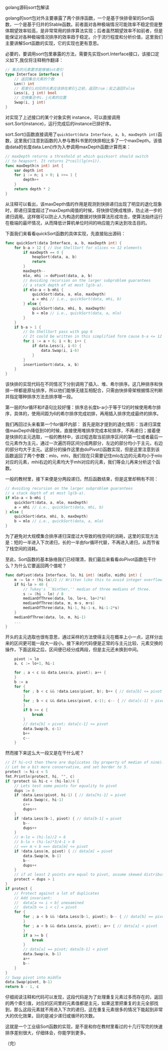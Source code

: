 golang源码sort包解读

golang的sort包对外主要暴露了两个排序函数，一个是基于快排骨架的Sort函数，一个是基于归并的Stable函数。前者面对各种极端情况可能效率不稳定但是整体期望效率较高，是非常常用的排序算法实现；后者虽然期望效率不如前者，但是能保证对各种极端情况排序的效率趋于稳定。介于流行程度和分析价值，这里我们主要讲解Sort函数的实现，它的实现也更有意思。

必要的，要调用sort包里暴露的方法，需要先实现sort.Interface接口，该接口定义如下,我仅将注释稍作翻译：

```go
// 集合的元素要求能够被int索引
type Interface interface {
	// 返回集合元素的个数
	Len() int
	// 若索引i对应的元素应该排在索引j之前，返回true；反之返回false
	Less(i, j int) bool
	// 交换集合中i，j元素的位置
	Swap(i, j int)
}
```

对实现了上述接口的某个对象实例 instance，可以直接调用sort.Sort(instance)，运行完成后的instance已排好序。

sort.Sort()函数直接调用了```quickSort(data Interface, a, b, maxDepth int)```函数，这里我们注意到函数的入参与教科书里的快排相比多了一个maxDepth。该值由data的长度data.Len()作为入参调用maxDepth函数计算而来：
```go
// maxDepth returns a threshold at which quicksort should switch
// to heapsort. It returns 2*ceil(lg(n+1)).
func maxDepth(n int) int {
	var depth int
	for i := n; i > 0; i >>= 1 {
		depth++
	}
	return depth * 2
}
```
从注释可以看出，该maxDepth值的作用是观测到快排递归出现了明显的退化现象时，即递归深度超过了maxDepth阈值的时候，将快排切换成堆排，防止进一步的递归调用。这样做可以防止人为构造的数据对快排算法形成攻击，使算法始终运行在极端的最坏情况，从而降低计算机单位时间的响应能力来达到攻击目的。

下面我们来看看quickSort函数的具体实现，先直接贴出源码：
```go
func quickSort(data Interface, a, b, maxDepth int) {
	for b-a > 12 { // Use ShellSort for slices <= 12 elements
		if maxDepth == 0 {
			heapSort(data, a, b)
			return
		}
		maxDepth--
		mlo, mhi := doPivot(data, a, b)
		// Avoiding recursion on the larger subproblem guarantees
		// a stack depth of at most lg(b-a).
		if mlo-a < b-mhi {
			quickSort(data, a, mlo, maxDepth)
			a = mhi // i.e., quickSort(data, mhi, b)
		} else {
			quickSort(data, mhi, b, maxDepth)
			b = mlo // i.e., quickSort(data, a, mlo)
		}
	}
	if b-a > 1 {
		// Do ShellSort pass with gap 6
		// It could be written in this simplified form cause b-a <= 12
		for i := a + 6; i < b; i++ {
			if data.Less(i, i-6) {
				data.Swap(i, i-6)
			}
		}
		insertionSort(data, a, b)
	}
}
```
该快排的实现代码在不同情况下分别调用了插入、堆、希尔排序。这几种排序和快排一样都是原址排序，所以他们能够无缝互相配合，只需由快排骨架根据情况判断并指定哪种排序方法去排序哪一段。

第一层的for循环和if语句比较好懂：排序总长度b-a小于等于12的时候使用希尔排序，具体的，使用间距为6的希尔排序完成初排，再用插入排序完成最终的排序。

我们再回过头来看第一个for循环内部：
首先是刚才提到的退化情形：当递归深度值maxDepth降低到0的时候，直接使用堆排序完成本轮排序，不再递归；接着便是快排的主元选取，一般的教材中，该过程选取当前排序区间的第一位或者最后一位元素作为主元，通过一次遍历将区间分成两部分，左边的部分均小于主元，右边的部分均大于主元。这部分的操作这里由doPivot()函数实现，但是这里注意到该函数返回了两个参数：mlo，mhi，我们现在只需要记住mlo左边的元素均小于mlo对应的元素，mhi右边的元素均大于mhi对应的元素，我们等会儿再来分析这个函数。

一般的教材里，接下来便是分两段递归，然后函数结束，但是这里却稍有不同：
```go
// Avoiding recursion on the larger subproblem guarantees
// a stack depth of at most lg(b-a).
if mlo-a < b-mhi {
	quickSort(data, a, mlo, maxDepth)
    a = mhi // i.e., quickSort(data, mhi, b)	
} else {
	quickSort(data, mhi, b, maxDepth)
	b = mlo // i.e., quickSort(data, a, mlo)
}
```

为了避免对大规模集合排序递归深度过大导致的栈空间的消耗，这里的实现方法是：短的一半进入下次递归，长的一半由for循环代替，不再进入递归，从而节省了栈空间的消耗。

至此，Sort函数的基本脉络我们已经理清，我们最后来看看doPivot函数在干什么？为什么它要返回两个值呢？

```go
func doPivot(data Interface, lo, hi int) (midlo, midhi int) {
	m := lo + (hi-lo)/2 // Written like this to avoid integer overflow.
	if hi-lo > 40 {
		// Tukey's ``Ninther,'' median of three medians of three.
		s := (hi - lo) / 8
		medianOfThree(data, lo, lo+s, lo+2*s)
		medianOfThree(data, m, m-s, m+s)
		medianOfThree(data, hi-1, hi-1-s, hi-1-2*s)
	}
	medianOfThree(data, lo, m, hi-1)
	...
}
```
开头的主元选取也很有意思，通过采样的方法使得主元在概率上小一点，这样分出来的区间更可能一段大一段小。接下来的代码便是正常的与主元比较、元素交换的操作，下面这段之后，区间便已经分成两段，但是主元还未换到中间。
```go
	pivot := lo
	a, c := lo+1, hi-1

	for ; a < c && data.Less(a, pivot); a++ {
	}
	b := a
	for {
		for ; b < c && !data.Less(pivot, b); b++ { // data[b] <= pivot
		}
		for ; b < c && data.Less(pivot, c-1); c-- { // data[c-1] > pivot
		}
		if b >= c {
			break
		}
		// data[b] > pivot; data[c-1] <= pivot
		data.Swap(b, c-1)
		b++
		c--
	}
```
然而接下来这么大一段又是在干什么呢？
```go
// If hi-c<3 then there are duplicates (by property of median of nine).
// Let be a bit more conservative, and set border to 5.
protect := hi-c < 5
fmt.Println(protect, hi, "", c)
if !protect && hi-c < (hi-lo)/4 {
    // Lets test some points for equality to pivot
    dups := 0
    if !data.Less(pivot, hi-1) { // data[hi-1] = pivot
        data.Swap(c, hi-1)
        c++
        dups++
    }
    if !data.Less(b-1, pivot) { // data[b-1] = pivot
        b--
        dups++
    }
    // m-lo = (hi-lo)/2 > 6
    // b-lo > (hi-lo)*3/4-1 > 8
    // ==> m < b ==> data[m] <= pivot
    if !data.Less(m, pivot) { // data[m] = pivot
        data.Swap(m, b-1)
        b--
        dups++
    }
    // if at least 2 points are equal to pivot, assume skewed distribution
    protect = dups > 1
}
if protect {
    // Protect against a lot of duplicates
    // Add invariant:
    //	data[a <= i < b] unexamined
    //	data[b <= i < c] = pivot
    for {
        for ; a < b && !data.Less(b-1, pivot); b-- { // data[b] == pivot
        }
        for ; a < b && data.Less(a, pivot); a++ { // data[a] < pivot
        }
        if a >= b {
            break
        }
        // data[a] == pivot; data[b-1] < pivot
        data.Swap(a, b-1)
        a++
        b--
    }
}
// Swap pivot into middle
data.Swap(pivot, b-1)   
return b - 1, c
```
仔细阅读注释和代码可以发现，这段代码是为了处理重复元素过多而存在的，返回的两个索引值，对应的区间里的元素值都是主元，如果这里把重复的主元全部找到，那么这段元素就不用进入下次的递归，这在重复元素很多的情况下能起到非常大的优化效果，目的是减少递归或循环的次数。

这就是一个工业级Sort函数的实现，是不是和你在教材里看过的十几行写完的快速排序差别很大，仔细体会，你能学到更多。

（完）
